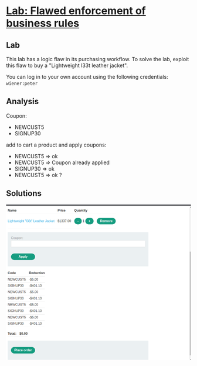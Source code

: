 # [Lab: Flawed enforcement of business rules](https://portswigger.net/web-security/logic-flaws/examples/lab-logic-flaws-flawed-enforcement-of-business-rules)

## Lab

This lab has a logic flaw in its purchasing workflow. To solve the lab, exploit this flaw to buy a "Lightweight l33t leather jacket".

You can log in to your own account using the following credentials: `wiener:peter`

## Analysis

Coupon:

- NEWCUST5
- SIGNUP30

add to cart a product and apply coupons:

- NEWCUST5 => ok
- NEWCUST5 => Coupon already applied
- SIGNUP30 => ok
- NEWCUST5 => ok ?

## Solutions

![solution.png](./../img/lab-4-solution.png)
